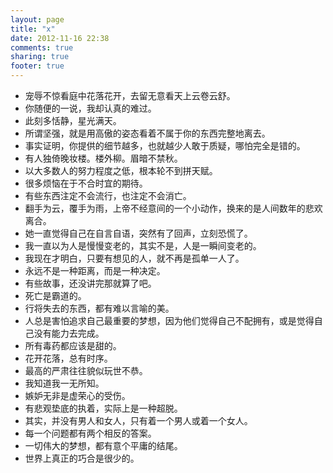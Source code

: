 ```yaml
---
layout: page
title: "x"
date: 2012-11-16 22:38
comments: true
sharing: true
footer: true
---
```


* 宠辱不惊看庭中花落花开，去留无意看天上云卷云舒。
* 你随便的一说，我却认真的难过。
* 此刻多恬静，星光满天。
* 所谓坚强，就是用高傲的姿态看着不属于你的东西完整地离去。
* 事实证明，你提供的细节越多，也就越少人敢于质疑，哪怕完全是错的。
* 有人独倚晚妆楼。楼外柳。眉暗不禁秋。
* 以大多数人的努力程度之低，根本轮不到拼天赋。
* 很多烦恼在于不合时宜的期待。
* 有些东西注定不会流行，也注定不会消亡。
* 翻手为云，覆手为雨，上帝不经意间的一个小动作，换来的是人间数年的悲欢离合。
* 她一直觉得自己在自言自语，突然有了回声，立刻恐慌了。
* 我一直以为人是慢慢变老的，其实不是，人是一瞬间变老的。
* 我现在才明白，只要有想见的人，就不再是孤单一人了。
* 永远不是一种距离，而是一种决定。
* 有些故事，还没讲完那就算了吧。
* 死亡是霸道的。
* 行将失去的东西，都有难以言喻的美。
* 人总是害怕追求自己最重要的梦想，因为他们觉得自己不配拥有，或是觉得自己没有能力去完成。
* 所有毒药都应该是甜的。
* 花开花落，总有时序。
* 最高的严肃往往貌似玩世不恭。
* 我知道我一无所知。
* 嫉妒无非是虚荣心的受伤。
* 有悲观垫底的执着，实际上是一种超脱。
* 其实，并没有男人和女人，只有着一个男人或着一个女人。
* 每一个问题都有两个相反的答案。
* 一切伟大的梦想，都有意个平庸的结尾。
* 世界上真正的巧合是很少的。
